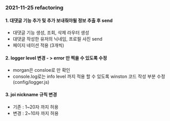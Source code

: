 ### 2021-11-25 refactoring

#### 1. 대댓글 기능 추가 및 추가 보내줘야될 정보 추출 후 send

- 대댓글 기능 생성, 조회, 삭제 라우터 생성
- 대댓글 작성한 유저의 닉네임, 프로필 사진 send
- 페이지 네이션 적용 (3개씩)

#### 2. logger level 변경 - > error 만 찍을 수 있도록 수정

- morgan은 consloe로 만 확인
- console.log로는 info level 까지 적용 할 수 있도록 winston 코드 작성 부분 수정(config/logger.js)

#### 3. joi nickname 규칙 변경

- 기존 : 1~20자 까지 허용
- 변경 : 2~10자 까지 허용
